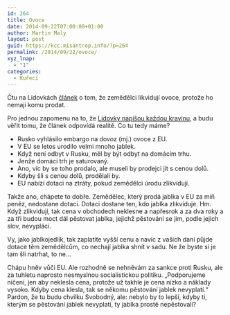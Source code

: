 ```yaml
---
id: 264
title: Ovoce
date: 2014-09-22T07:00:00+01:00
author: Martin Maly
layout: post
guid: https://kcc.misantrop.info/?p=264
permalink: /2014/09/22/ovoce/
xyz_lnap:
  - "1"
categories:
  - Kuřecí
---
```

Čtu na Lidovkách [článek](https://byznys.lidovky.cz/zemedelci-likviduji-ovoce-kvuli-ruskemu-embargu-ho-nemaji-komu-prodat-1zg-/statni-pokladna.aspx?c=A140919_132850_statni-pokladna_pave) o tom, že zemědělci likvidují ovoce, protože ho nemají komu prodat.

Pro jednou zapomenu na to, že [Lidovky napíšou každou kravinu](https://www.misantrop.info/sazka-panenka-lidovky/), a budu věřit tomu, že článek odpovídá realitě. Co tu tedy máme?

  * Rusko vyhlásilo embargo na dovoz (mj.) ovoce z EU.
  * V EU se letos urodilo velmi mnoho jablek.
  * Když není odbyt v Rusku, měl by být odbyt na domácím trhu.
  * Jenže domácí trh je saturovaný.
  * Ano, víc by se toho prodalo, ale museli by prodejci jít s cenou dolů.
  * Kdyby šli s cenou dolů, prodělali by.
  * EU nabízí dotaci na ztráty, pokud zemědělci úrodu zlikvidují.

Takže ano, chápete to dobře. Zemědělec, který prodá jablka v EU za míň peněz, nedostane dotaci. Dotaci dostane ten, kdo jablka zlikviduje. Hm. Když zlikvidují, tak cena v obchodech neklesne a napřesrok a za dva roky a za tři budou moct dál pěstovat jablka, jejichž pěstování se jim, podle jejich slov, nevyplácí.

Vy, jako jablkojedlík, tak zaplatíte vyšší cenu a navíc z vašich daní půjde dotace těm zemědělcům, co nechají jablka shnít v sadu. Ne že byste si je tam šli natrhat, to ne&#8230;

Chápu hněv vůči EU. Ale rozhodně se nehněvám za sankce proti Rusku, ale za tuhletu naprosto nesmyslnou socialistickou politiku. &#8222;Podporujeme ničení, jen aby neklesla cena, protože už takhle je cena nízko a náklady vysoko. Kdyby cena klesla, tak se někomu pěstování jablek nevyplatí.&#8220; Pardon, že tu budu chvilku Svobodný, ale: nebylo by to lepší, kdyby ti, kterým se pěstování jablek nevyplatí, ty jablka prostě nepěstovali?